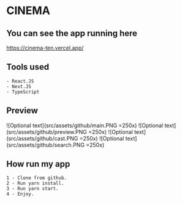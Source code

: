 # CINEMA

## You can see the app running here

https://cinema-ten.vercel.app/

## Tools used

```
- React.JS
- Next.JS
- TypeScript
```

## Preview

![Optional text](src/assets/github/main.PNG  =250x)
![Optional text](src/assets/github/preview.PNG  =250x)
![Optional text](src/assets/github/cast.PNG  =250x)
![Optional text](src/assets/github/search.PNG  =250x)

## How run my app

```
1 - Clone from github.
2 - Run yarn install.
3 - Run yarn start.
4 - Enjoy.
```
